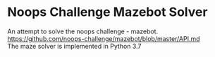 # Noops Challenge Mazebot Solver
An attempt to solve the noops challenge - mazebot.  
https://github.com/noops-challenge/mazebot/blob/master/API.md  
The maze solver is implemented in Python 3.7
